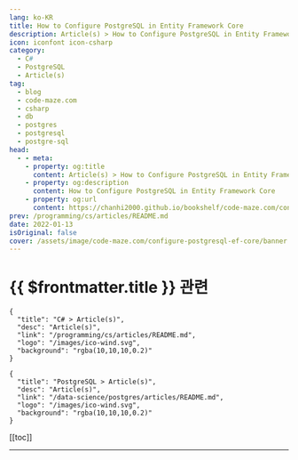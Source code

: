 ```yaml
---
lang: ko-KR
title: How to Configure PostgreSQL in Entity Framework Core
description: Article(s) > How to Configure PostgreSQL in Entity Framework Core
icon: iconfont icon-csharp
category: 
  - C#
  - PostgreSQL
  - Article(s)
tag: 
  - blog
  - code-maze.com
  - csharp
  - db
  - postgres
  - postgresql
  - postgre-sql
head:  
  - - meta:
    - property: og:title
      content: Article(s) > How to Configure PostgreSQL in Entity Framework Core
    - property: og:description
      content: How to Configure PostgreSQL in Entity Framework Core
    - property: og:url
      content: https://chanhi2000.github.io/bookshelf/code-maze.com/configure-postgresql-ef-core.html
prev: /programming/cs/articles/README.md
date: 2022-01-13
isOriginal: false
cover: /assets/image/code-maze.com/configure-postgresql-ef-core/banner.png
---
```


# {{ $frontmatter.title }} 관련

```component VPCard
{
  "title": "C# > Article(s)",
  "desc": "Article(s)",
  "link": "/programming/cs/articles/README.md",
  "logo": "/images/ico-wind.svg",
  "background": "rgba(10,10,10,0.2)"
}
```

```component VPCard
{
  "title": "PostgreSQL > Article(s)",
  "desc": "Article(s)",
  "link": "/data-science/postgres/articles/README.md",
  "logo": "/images/ico-wind.svg",
  "background": "rgba(10,10,10,0.2)"
}
```

[[toc]]

---

<SiteInfo
  name="How to Configure PostgreSQL in Entity Framework Core"
  desc="In this article, we are going to learn how to configure PostgreSQL, a popular and reliable open-source relational database in our .NET Core application."
  url="https://code-maze.com/configure-postgresql-ef-core/"
  logo="/assets/image/code-maze.com/favicon.png"
  preview="/assets/image/code-maze.com/configure-postgresql-ef-core/banner.png"/>

<!-- TODO: 작성 -->
